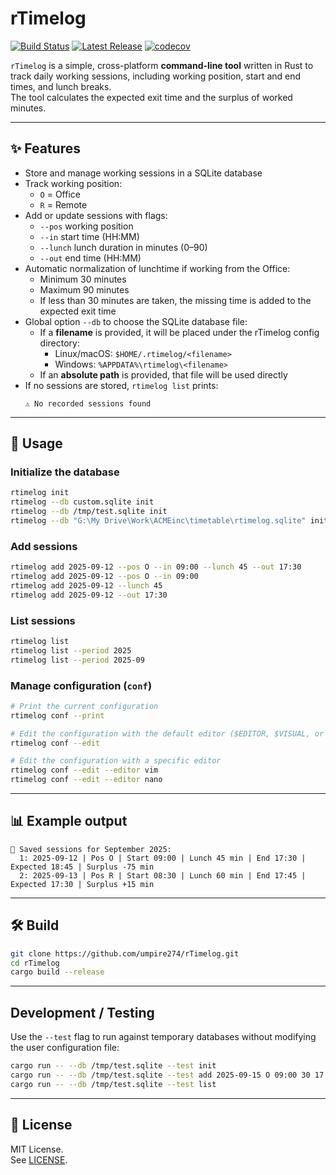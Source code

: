 # rTimelog

[![Build Status](https://github.com/umpire274/rTimelog/actions/workflows/ci.yml/badge.svg)](https://github.com/umpire274/rTimelog/actions/workflows/ci.yml)
[![Latest Release](https://img.shields.io/github/v/release/umpire274/rTimelog)](https://github.com/umpire274/rTimelog/releases)
[![codecov](https://codecov.io/gh/umpire274/rTimelog/graph/badge.svg?token=5WPQF58D5Z)](https://codecov.io/gh/umpire274/rTimelog)

`rTimelog` is a simple, cross-platform **command-line tool** written in Rust to track daily working sessions, including working position, start and end times, and lunch breaks.  
The tool calculates the expected exit time and the surplus of worked minutes.

---

## ✨ Features

- Store and manage working sessions in a SQLite database
- Track working position:
  - `O` = Office
  - `R` = Remote
- Add or update sessions with flags:
  - `--pos` working position
  - `--in` start time (HH:MM)
  - `--lunch` lunch duration in minutes (0–90)
  - `--out` end time (HH:MM)
- Automatic normalization of lunchtime if working from the Office:
  - Minimum 30 minutes
  - Maximum 90 minutes
  - If less than 30 minutes are taken, the missing time is added to the expected exit time
- Global option `--db` to choose the SQLite database file:
  - If a **filename** is provided, it will be placed under the rTimelog config directory:
    - Linux/macOS: `$HOME/.rtimelog/<filename>`
    - Windows: `%APPDATA%\rtimelog\<filename>`
  - If an **absolute path** is provided, that file will be used directly
- If no sessions are stored, `rtimelog list` prints:  
  ```
  ⚠️ No recorded sessions found
  ```

---

## 🚀 Usage

### Initialize the database

```bash
rtimelog init
rtimelog --db custom.sqlite init
rtimelog --db /tmp/test.sqlite init
rtimelog --db "G:\My Drive\Work\ACMEinc\timetable\rtimelog.sqlite" init
```

### Add sessions

```bash
rtimelog add 2025-09-12 --pos O --in 09:00 --lunch 45 --out 17:30
rtimelog add 2025-09-12 --pos O --in 09:00
rtimelog add 2025-09-12 --lunch 45
rtimelog add 2025-09-12 --out 17:30
```

### List sessions

```bash
rtimelog list
rtimelog list --period 2025
rtimelog list --period 2025-09
```

### Manage configuration (`conf`)

```bash
# Print the current configuration
rtimelog conf --print

# Edit the configuration with the default editor ($EDITOR, $VISUAL, or nano/vim/notepad)
rtimelog conf --edit

# Edit the configuration with a specific editor
rtimelog conf --edit --editor vim
rtimelog conf --edit --editor nano
```

---

## 📊 Example output

```
📅 Saved sessions for September 2025:
  1: 2025-09-12 | Pos O | Start 09:00 | Lunch 45 min | End 17:30 | Expected 18:45 | Surplus -75 min
  2: 2025-09-13 | Pos R | Start 08:30 | Lunch 60 min | End 17:45 | Expected 17:30 | Surplus +15 min
```

---

## 🛠️ Build

```bash
git clone https://github.com/umpire274/rTimelog.git
cd rTimelog
cargo build --release
```

---

## Development / Testing

Use the `--test` flag to run against temporary databases without modifying the user configuration file:

```bash
cargo run -- --db /tmp/test.sqlite --test init
cargo run -- --db /tmp/test.sqlite --test add 2025-09-15 O 09:00 30 17:00
cargo run -- --db /tmp/test.sqlite --test list
```

---

## 📄 License

MIT License.  
See [LICENSE](LICENSE).
